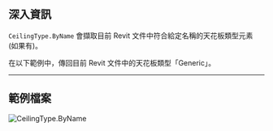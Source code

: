 ## 深入資訊
`CeilingType.ByName` 會擷取目前 Revit 文件中符合給定名稱的天花板類型元素 (如果有)。

在以下範例中，傳回目前 Revit 文件中的天花板類型「Generic」。

___
## 範例檔案

![CeilingType.ByName](./Revit.Elements.CeilingType.ByName_img.jpg)
